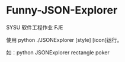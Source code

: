 # Funny-JSON-Explorer
SYSU 软件工程作业 FJE



使用 python ./JSONExplorer [style] [icon]运行。

如：python JSONExplorer rectangle poker
